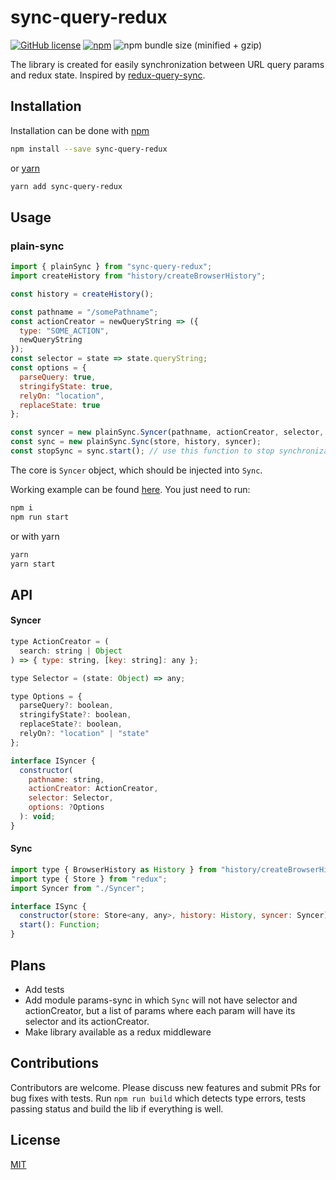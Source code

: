 # sync-query-redux

[![GitHub license](https://img.shields.io/github/license/teimurjan/sync-query-redux.svg)](https://github.com/teimurjan/sync-query-redux/blob/master/LICENSE.md)
[![npm](https://img.shields.io/npm/v/sync-query-redux.svg)](https://www.npmjs.com/package/sync-query-redux)
![npm bundle size (minified + gzip)](https://img.shields.io/bundlephobia/minzip/sync-query-redux.svg)


The library is created for easily synchronization between URL query params and redux state.
Inspired by [redux-query-sync](https://github.com/Treora/redux-query-sync).

## Installation

Installation can be done with [npm](https://www.npmjs.com/)

```sh
npm install --save sync-query-redux
```

or [yarn](https://yarnpkg.com/en/)

```sh
yarn add sync-query-redux
```

## Usage

### plain-sync

```javascript
import { plainSync } from "sync-query-redux";
import createHistory from "history/createBrowserHistory";

const history = createHistory();

const pathname = "/somePathname";
const actionCreator = newQueryString => ({
  type: "SOME_ACTION",
  newQueryString
});
const selector = state => state.queryString;
const options = {
  parseQuery: true,
  stringifyState: true,
  relyOn: "location",
  replaceState: true
};

const syncer = new plainSync.Syncer(pathname, actionCreator, selector, options);
const sync = new plainSync.Sync(store, history, syncer);
const stopSync = sync.start(); // use this function to stop synchronization
```

The core is `Syncer` object, which should be injected into `Sync`.

Working example can be found [here](./examples/plain-sync). You just need to run:

```sh
npm i
npm run start
```

or with yarn

```sh
yarn
yarn start
```

## API

#### Syncer

```javascript
type ActionCreator = (
  search: string | Object
) => { type: string, [key: string]: any };

type Selector = (state: Object) => any;

type Options = {
  parseQuery?: boolean,
  stringifyState?: boolean,
  replaceState?: boolean,
  relyOn?: "location" | "state"
};

interface ISyncer {
  constructor(
    pathname: string,
    actionCreator: ActionCreator,
    selector: Selector,
    options: ?Options
  ): void;
}
```

#### Sync

```javascript
import type { BrowserHistory as History } from "history/createBrowserHistory";
import type { Store } from "redux";
import Syncer from "./Syncer";

interface ISync {
  constructor(store: Store<any, any>, history: History, syncer: Syncer): void;
  start(): Function;
}
```

## Plans

- Add tests
- Add module params-sync in which `Sync` will not have selector and actionCreator, but a list of params where each param will have its selector and its actionCreator.
- Make library available as a redux middleware

## Contributions

Contributors are welcome. Please discuss new features and submit PRs for bug fixes with tests.
Run `npm run build` which detects type errors, tests passing status and build the lib if everything is well.

## License

[MIT](./blob/master/LICENSE.md)

